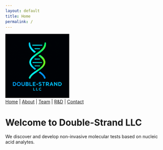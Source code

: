 ```yaml
---
layout: default
title: Home
permalink: /
---
```

<img src="assets/double-strandLLC.png" alt="Double-Strand Logo" style="width: 200px; height: auto;">  

<nav>
  <a href="/">Home</a> |
  <a href="/about/">About</a> |
  <a href="/team/">Team</a> |
  <a href="/rnd/">R&D</a> |
  <a href="/contact/">Contact</a>
</nav>

# Welcome to Double-Strand LLC

We discover and develop non-invasive molecular tests based on nucleic acid analytes.


